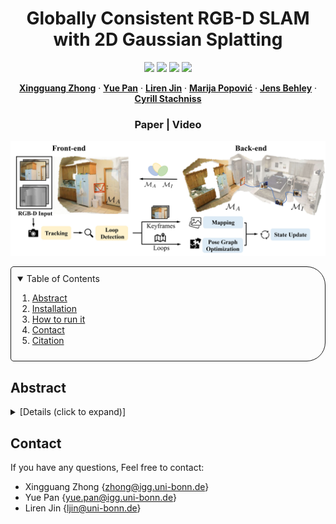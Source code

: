 <p align="center">
  <h1 align="center">Globally Consistent RGB-D SLAM with 2D Gaussian Splatting</h1>


  <p align="center">
    <a href="https://github.com/PRBonn/2DGS-SLAM"><img src="https://img.shields.io/badge/python-3670A0?style=flat-square&logo=python&logoColor=ffdd54" /></a>
    <a href="https://github.com/PRBonn/2DGS-SLAM"><img src="https://img.shields.io/badge/Linux-FCC624?logo=linux&logoColor=black" /></a>
    <img src="https://img.shields.io/badge/Paper-pdf-<COLOR>.svg?style=flat-square" /></a>
    <a href="https://lbesson.mit-license.org/"><img src="https://img.shields.io/badge/License-MIT-blue.svg?style=flat-square" /></a>
  </p>


  <p align="center">
    <a href="https://www.ipb.uni-bonn.de/people/xingguang-zhong/index.html"><strong>Xingguang Zhong</strong></a>
    ·
    <a href="https://www.ipb.uni-bonn.de/people/yue-pan/index.html"><strong>Yue Pan</strong></a>
    ·
    <a href="https://www.ipb.uni-bonn.de/people/liren-jin/index.html"><strong>Liren Jin</strong></a>
    ·
    <a href="https://www.tudelft.nl/en/staff/m.popovic/?cHash=07e8a5fb4eda6d511853b2bacaa92260"><strong>Marija Popović</strong></a>
    ·
    <a href="https://www.ipb.uni-bonn.de/people/jens-behley/"><strong>Jens Behley</strong></a>
    ·
    <a href="https://www.ipb.uni-bonn.de/people/cyrill-stachniss/"><strong>Cyrill Stachniss</strong></a>
  </p>
  <h3 align="center"> Paper</a> | Video</a></h3>
  <div align="center"></div>

![teaser](media/overview.jpg)

<!-- TABLE OF CONTENTS -->

<details open="open" style='padding: 10px; border-radius:5px 30px 30px 5px; border-style: solid; border-width: 1px;'>
  <summary>Table of Contents</summary>
  <ol>
    <li>
      <a href="#abstract">Abstract</a>
    </li>
    <li>
      <a href="#installation">Installation</a>
    </li>
    <li>
      <a href="#run">How to run it</a>
    </li>
    <li>
      <a href="#contact">Contact</a>
    </li>
    <li>
      <a href="#citation">Citation</a>
    </li>
  </ol>
</details>


## Abstract

<details>
  <summary>[Details (click to expand)]</summary>
Recently, 3D Gaussian splatting-based RGB-D SLAM displays remarkable performance of high-fidelity 3D reconstruction. However, the lack of depth rendering consistency and efficient loop closure limits the quality of its geometric reconstructions and its ability to perform globally consistent mapping online. In this paper, we present 2DGS-SLAM, an RGB-D SLAM system using 2D Gaussian splatting as the map representation. By leveraging the depth-consistent rendering property of the 2D variant, we propose an accurate camera pose optimization method and achieve geometrically accurate 3D reconstruction. In addition, we implement efficient loop detection and camera relocation by leveraging MASt3R, a 3D foundation model, and achieve efficient map updates by maintaining a local active map. Experiments show that our 2DGS-SLAM approach achieves superior tracking accuracy, higher surface reconstruction quality, and more consistent global map reconstruction compared to existing rendering-based SLAM methods, while maintaining high-fidelity image rendering and improved computational efficiency.
</details>

## Contact
If you have any questions, Feel free to contact:

- Xingguang Zhong {[zhong@igg.uni-bonn.de]()}
- Yue Pan {[yue.pan@igg.uni-bonn.de]()}
- Liren Jin {[ljin@uni-bonn.de]()}